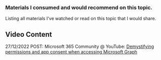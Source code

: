 
### Materials I consumed and would recommend on this topic.

Listing all materials I've watched or read on this topic that I would share.

## Video Content

27/12/2022 POST: Microsoft 365 Community @ YouTube: [Demystifying permissions and app consent when accessing Microsoft Graph](https://www.youtube.com/watch?v=qRZQCdM9VtQ)
